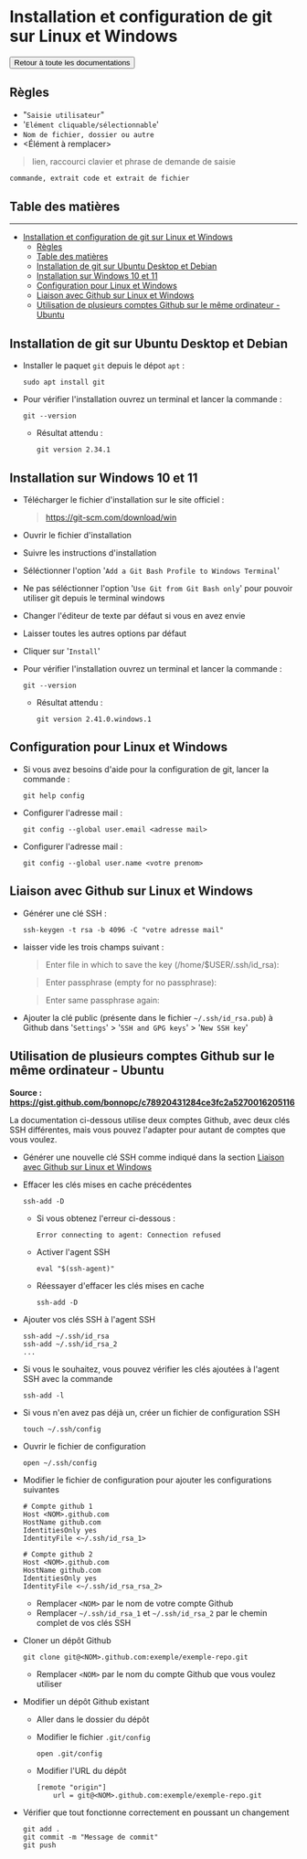 # Installation et configuration de git sur Linux et Windows

<a href="../README.md"><button type="button">Retour à toute les documentations</button></a>

## Règles

- "`Saisie utilisateur`"
- '`Elément cliquable/sélectionnable`'
- `Nom de fichier, dossier ou autre`
- <Élément à remplacer>

> lien, raccourci clavier et phrase de demande de saisie

```txt
commande, extrait code et extrait de fichier
```

<div style="page-break-after: always;"></div>

## Table des matières

***

- [Installation et configuration de git sur Linux et Windows](#installation-et-configuration-de-git-sur-linux-et-windows)
  - [Règles](#règles)
  - [Table des matières](#table-des-matières)
  - [Installation de git sur Ubuntu Desktop et Debian](#installation-de-git-sur-ubuntu-desktop-et-debian)
  - [Installation sur Windows 10 et 11](#installation-sur-windows-10-et-11)
  - [Configuration pour Linux et Windows](#configuration-pour-linux-et-windows)
  - [Liaison avec Github sur Linux et Windows](#liaison-avec-github-sur-linux-et-windows)
  - [Utilisation de plusieurs comptes Github sur le même ordinateur - Ubuntu](#utilisation-de-plusieurs-comptes-github-sur-le-même-ordinateur---ubuntu)

<div style="page-break-after: always;"></div>

## Installation de git sur Ubuntu Desktop et Debian

- Installer le paquet `git` depuis le dépot `apt` :

  ```shell
  sudo apt install git
  ```

- Pour vérifier l'installation ouvrez un terminal et lancer la commande :

  ```shell
  git --version
  ```

  - Résultat attendu :

    ```shell
    git version 2.34.1
    ```

## Installation sur Windows 10 et 11

- Télécharger le fichier d'installation sur le site officiel :
  
  > <https://git-scm.com/download/win>

- Ouvrir le fichier d'installation
- Suivre les instructions d'installation
- Séléctionner l'option '`Add a Git Bash Profile to Windows Terminal`'
- Ne pas séléctionner l'option '`Use Git from Git Bash only`' pour pouvoir utiliser git depuis le terminal windows
- Changer l'éditeur de texte par défaut si vous en avez envie
- Laisser toutes les autres options par défaut
- Cliquer sur '`Install`'
- Pour vérifier l'installation ouvrez un terminal et lancer la commande :

  ```shell
  git --version
  ```

  - Résultat attendu :

    ```shell
    git version 2.41.0.windows.1
    ```

## Configuration pour Linux et Windows

- Si vous avez besoins d'aide pour la configuration de git, lancer la commande :

  ```shell
  git help config
  ```

- Configurer l'adresse mail :

  ```shell
  git config --global user.email <adresse mail>
  ```

- Configurer l'adresse mail :

  ```shell
  git config --global user.name <votre prenom>
  ```

## Liaison avec Github sur Linux et Windows

- Générer une clé SSH :

  ```shell
  ssh-keygen -t rsa -b 4096 -C "votre adresse mail"
  ```

- laisser vide les trois champs suivant :

  > Enter file in which to save the key (/home/$USER/.ssh/id_rsa):

  > Enter passphrase (empty for no passphrase):

  > Enter same passphrase again:

- Ajouter la clé public (présente dans le fichier `~/.ssh/id_rsa.pub`) à Github dans '`Settings`' > '`SSH and GPG keys`' > '`New SSH key`'

## Utilisation de plusieurs comptes Github sur le même ordinateur - Ubuntu

**Source : <https://gist.github.com/bonnopc/c78920431284ce3fc2a5270016205116>**

La documentation ci-dessous utilise deux comptes Github, avec deux clés SSH différentes, mais vous pouvez l'adapter pour autant de comptes que vous voulez.

- Générer une nouvelle clé SSH comme indiqué dans la section [Liaison avec Github sur Linux et Windows](#liaison-avec-github-sur-linux-et-windows)
- Effacer les clés mises en cache précédentes

  ```shell
  ssh-add -D
  ```

  - Si vous obtenez l'erreur ci-dessous :

    ```shell
    Error connecting to agent: Connection refused
    ```

  - Activer l'agent SSH

    ```shell
    eval "$(ssh-agent)"
    ```

  - Réessayer d'effacer les clés mises en cache

    ```shell
    ssh-add -D
    ```

- Ajouter vos clés SSH à l'agent SSH

  ```shell
  ssh-add ~/.ssh/id_rsa
  ssh-add ~/.ssh/id_rsa_2
  ...
  ```

- Si vous le souhaitez, vous pouvez vérifier les clés ajoutées à l'agent SSH avec la commande

  ```shell
  ssh-add -l
  ```

- Si vous n'en avez pas déjà un, créer un fichier de configuration SSH

  ```shell
  touch ~/.ssh/config
  ```

- Ouvrir le fichier de configuration

  ```shell
  open ~/.ssh/config
  ```

- Modifier le fichier de configuration pour ajouter les configurations suivantes

  ```shell
  # Compte github 1
  Host <NOM>.github.com
  HostName github.com
  IdentitiesOnly yes
  IdentityFile <~/.ssh/id_rsa_1>

  # Compte github 2
  Host <NOM>.github.com
  HostName github.com
  IdentitiesOnly yes
  IdentityFile <~/.ssh/id_rsa_rsa_2>
  ```

  - Remplacer `<NOM>` par le nom de votre compte Github
  - Remplacer `~/.ssh/id_rsa_1` et `~/.ssh/id_rsa_2` par le chemin complet de vos clés SSH

- Cloner un dépôt Github

  ```shell
  git clone git@<NOM>.github.com:exemple/exemple-repo.git
  ```

  - Remplacer `<NOM>` par le nom du compte Github que vous voulez utiliser

- Modifier un dépôt Github existant
  - Aller dans le dossier du dépôt
  - Modifier le fichier `.git/config`

    ```shell
    open .git/config
    ```
  
  - Modifier l'URL du dépôt

    ```config
    [remote "origin"]
	    url = git@<NOM>.github.com:exemple/exemple-repo.git
    ```

- Vérifier que tout fonctionne correctement en poussant un changement

  ```shell
  git add .
  git commit -m "Message de commit"
  git push
  ```

